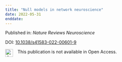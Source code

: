 ```yaml
---
title: "Null models in network neuroscience"
date: 2022-05-31
enddate:
---
```


Published in: *Nature Reviews Neuroscience*

DOI: [10.1038/s41583-022-00601-9](https://doi.org/10.1038/s41583-022-00601-9)

<img src="https://upload.wikimedia.org/wikipedia/commons/thumb/0/0e/Closed_Access_logo_transparent.svg/1200px-Closed_Access_logo_transparent.svg.png" alt="drawing" width="25" align="left"/> &nbsp;&nbsp;&nbsp;This publication is not available in Open Access.


